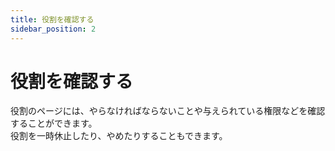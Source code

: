 ```yaml
---
title: 役割を確認する
sidebar_position: 2
---
```


# 役割を確認する

役割のページには、やらなければならないことや与えられている権限などを確認することができます。  
役割を一時休止したり、やめたりすることもできます。
